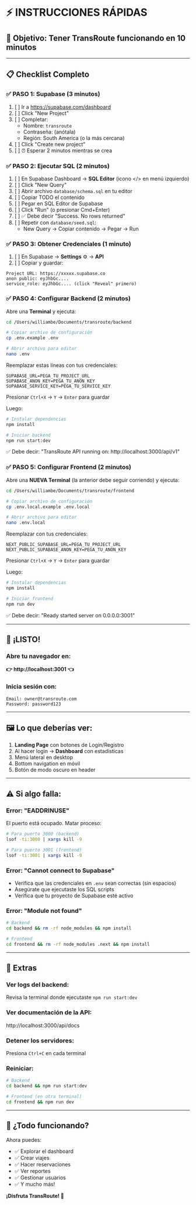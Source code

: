 # ⚡ INSTRUCCIONES RÁPIDAS

## 🎯 Objetivo: Tener TransRoute funcionando en 10 minutos

---

## 📋 Checklist Completo

### ✅ PASO 1: Supabase (3 minutos)

1. [ ] Ir a https://supabase.com/dashboard
2. [ ] Click "New Project" 
3. [ ] Completar:
   - Nombre: `transroute`
   - Contraseña: (anótala)
   - Región: South America (o la más cercana)
4. [ ] Click "Create new project"
5. [ ] ⏰ Esperar 2 minutos mientras se crea

### ✅ PASO 2: Ejecutar SQL (2 minutos)

1. [ ] En Supabase Dashboard → **SQL Editor** (icono </> en menú izquierdo)
2. [ ] Click "New Query"
3. [ ] Abrir archivo `database/schema.sql` en tu editor
4. [ ] Copiar TODO el contenido
5. [ ] Pegar en SQL Editor de Supabase
6. [ ] Click "Run" (o presionar Cmd+Enter)
7. [ ] ✅ Debe decir "Success. No rows returned"
8. [ ] Repetir con `database/seed.sql`:
   - New Query → Copiar contenido → Pegar → Run

### ✅ PASO 3: Obtener Credenciales (1 minuto)

1. [ ] En Supabase → **Settings** ⚙️ → **API**
2. [ ] Copiar y guardar:

```
Project URL: https://xxxxx.supabase.co
anon public: eyJhbGc....
service_role: eyJhbGc.... (click "Reveal" primero)
```

### ✅ PASO 4: Configurar Backend (2 minutos)

Abre una **Terminal** y ejecuta:

```bash
cd /Users/williambe/Documents/transroute/backend

# Copiar archivo de configuración
cp .env.example .env

# Abrir archivo para editar
nano .env
```

Reemplazar estas líneas con tus credenciales:
```
SUPABASE_URL=PEGA_TU_PROJECT_URL
SUPABASE_ANON_KEY=PEGA_TU_ANON_KEY  
SUPABASE_SERVICE_KEY=PEGA_TU_SERVICE_KEY
```

Presionar `Ctrl+X` → `Y` → `Enter` para guardar

Luego:
```bash
# Instalar dependencias
npm install

# Iniciar backend
npm run start:dev
```

✅ Debe decir: "TransRoute API running on: http://localhost:3000/api/v1"

### ✅ PASO 5: Configurar Frontend (2 minutos)

Abre una **NUEVA Terminal** (la anterior debe seguir corriendo) y ejecuta:

```bash
cd /Users/williambe/Documents/transroute/frontend

# Copiar archivo de configuración
cp .env.local.example .env.local

# Abrir archivo para editar
nano .env.local
```

Reemplazar con tus credenciales:
```
NEXT_PUBLIC_SUPABASE_URL=PEGA_TU_PROJECT_URL
NEXT_PUBLIC_SUPABASE_ANON_KEY=PEGA_TU_ANON_KEY
```

Presionar `Ctrl+X` → `Y` → `Enter` para guardar

Luego:
```bash
# Instalar dependencias
npm install

# Iniciar frontend
npm run dev
```

✅ Debe decir: "Ready started server on 0.0.0.0:3001"

---

## 🎉 ¡LISTO!

### Abre tu navegador en:

**👉 http://localhost:3001 👈**

### Inicia sesión con:
```
Email: owner@transroute.com
Password: password123
```

---

## 🖼️ Lo que deberías ver:

1. **Landing Page** con botones de Login/Registro
2. Al hacer login → **Dashboard** con estadísticas
3. Menú lateral en desktop
4. Bottom navigation en móvil
5. Botón de modo oscuro en header

---

## ⚠️ Si algo falla:

### Error: "EADDRINUSE"
El puerto está ocupado. Matar proceso:
```bash
# Para puerto 3000 (backend)
lsof -ti:3000 | xargs kill -9

# Para puerto 3001 (frontend)  
lsof -ti:3001 | xargs kill -9
```

### Error: "Cannot connect to Supabase"
- Verifica que las credenciales en `.env` sean correctas (sin espacios)
- Asegúrate que ejecutaste los SQL scripts
- Verifica que tu proyecto de Supabase esté activo

### Error: "Module not found"
```bash
# Backend
cd backend && rm -rf node_modules && npm install

# Frontend
cd frontend && rm -rf node_modules .next && npm install
```

---

## 📱 Extras

### Ver logs del backend:
Revisa la terminal donde ejecutaste `npm run start:dev`

### Ver documentación de la API:
http://localhost:3000/api/docs

### Detener los servidores:
Presiona `Ctrl+C` en cada terminal

### Reiniciar:
```bash
# Backend
cd backend && npm run start:dev

# Frontend (en otra terminal)
cd frontend && npm run dev
```

---

## 🎯 ¿Todo funcionando?

Ahora puedes:
- ✅ Explorar el dashboard
- ✅ Crear viajes
- ✅ Hacer reservaciones
- ✅ Ver reportes
- ✅ Gestionar usuarios
- ✅ Y mucho más!

**¡Disfruta TransRoute! 🚀**

